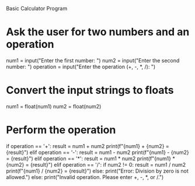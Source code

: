 Basic Calculator Program

# Ask the user for two numbers and an operation
num1 = input("Enter the first number: ")
num2 = input("Enter the second number: ")
operation = input("Enter the operation (+, -, *, /): ")

# Convert the input strings to floats
num1 = float(num1)
num2 = float(num2)

# Perform the operation
if operation == '+':
    result = num1 + num2
    print(f"{num1} + {num2} = {result}")
elif operation == '-':
    result = num1 - num2
    print(f"{num1} - {num2} = {result}")
elif operation == '*':
    result = num1 * num2
    print(f"{num1} * {num2} = {result}")
elif operation == '/':
    if num2 != 0:
        result = num1 / num2
        print(f"{num1} / {num2} = {result}")
    else:
        print("Error: Division by zero is not allowed.")
else:
    print("Invalid operation. Please enter +, -, *, or /.")
